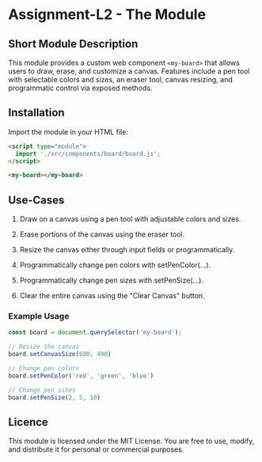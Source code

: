 # Assignment-L2 - The Module

## Short Module Description
This module provides a custom web component `<my-board>` that allows users to draw, erase, and customize a canvas. Features include a pen tool with selectable colors and sizes, an eraser tool, canvas resizing, and programmatic control via exposed methods.

## Installation
Import the module in your HTML file:

```html
<script type="module">
  import './src/components/board/board.js';
</script>

<my-board></my-board>
```

## Use-Cases
1. Draw on a canvas using a pen tool with adjustable colors and sizes.

2. Erase portions of the canvas using the eraser tool.

3. Resize the canvas either through input fields or programmatically.

4. Programmatically change pen colors with setPenColor(...).

5. Programmatically change pen sizes with setPenSize(...).

6. Clear the entire canvas using the "Clear Canvas" button.


### Example Usage

```js
const board = document.querySelector('my-board');

// Resize the canvas
board.setCanvasSize(600, 400)

// Change pen colors
board.setPenColor('red', 'green', 'blue')

// Change pen sizes
board.setPenSize(2, 5, 10)
```

## Licence
This module is licensed under the MIT License. You are free to use, modify, and distribute it for personal or commercial purposes.
